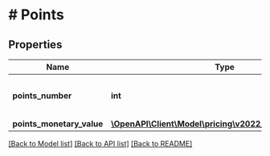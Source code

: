 # # Points

## Properties

Name | Type | Description | Notes
------------ | ------------- | ------------- | -------------
**points_number** | **int** | The number of Amazon Points. | [optional]
**points_monetary_value** | [**\OpenAPI\Client\Model\pricing\v2022_05_01\MoneyType**](MoneyType.md) |  | [optional]

[[Back to Model list]](../../README.md#models) [[Back to API list]](../../README.md#endpoints) [[Back to README]](../../README.md)

